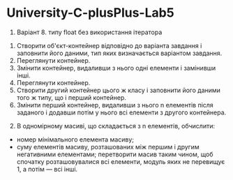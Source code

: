 # University-C-plusPlus-Lab5
1) Варіант 8. типу float без використання ітератора
  1. Створити об'єкт-контейнер відповідно до варіанта завдання і заповнити його даними, тип яких визначається варіантом завдання.
  2. Переглянути контейнер.
  3. Змінити контейнер, видаливши з нього одні елементи і замінивши інші.
  4. Переглянути контейнер.
  5. Створити другий контейнер цього ж класу і заповнити його даними того ж типу, що і перший контейнер.
  6. Змінити перший контейнер, видаливши з нього n елементів після заданого і додавши потім у нього всі елементи з другого контейнера.

2) В одномірному масиві, що складається з n елементів, обчислити:
- номер мінімального елемента масиву;
- суму елементів масиву, розташованих між першим і другим негативними елементами;
перетворити масив таким чином, щоб спочатку розташовувалися всі елементи, модуль яких не перевищує 1, а потім — всі інші.
